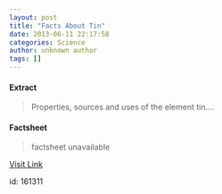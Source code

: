 ```yaml
---
layout: post
title: "Facts About Tin"
date: 2013-06-11 22:17:58
categories: Science
author: unknown author
tags: []
---
```



#### Extract
>Properties, sources and uses of the element tin....

#### Factsheet
>factsheet unavailable

[Visit Link](http://www.livescience.com/37355-tin.html)

id:  161311
